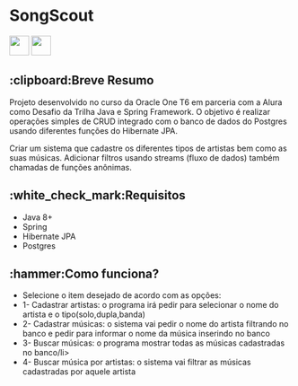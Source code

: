 <h1>SongScout</h1>
<a href="https://docs.oracle.com/en/java/javase/20/"><img height= "35" src= "https://img.shields.io/badge/Java-ED8B00?style=for-the-badge&logo=openjdk&logoColor=white"></a>
<a href="https://www.oracle.com/java/technologies/javase-jdk11-downloads.html"><img height= "35" src= "https://img.shields.io/badge/JDK-007396?style=for-the-badge&logo=java&logoColor=white"></a>
<h2>:clipboard:Breve Resumo</h2>
<p>
  Projeto desenvolvido no curso da Oracle One T6 em parceria com a Alura como Desafio da Trilha Java e Spring Framework. O objetivo é realizar operações simples de CRUD integrado com o banco de dados do Postgres usando diferentes funções do Hibernate JPA.
</p>
<p>
  Criar um sistema que cadastre os diferentes tipos de artistas bem como as suas músicas. Adicionar filtros usando streams (fluxo de dados) também chamadas de funções anônimas.
</p>
<h2>:white_check_mark:Requisitos</h2>
<ul>
  <li>Java 8+</li>
  <li>Spring</li>
  <li>Hibernate JPA</li>
  <li>Postgres</li>
</ul>
<h2>:hammer:Como funciona?</h2>
<ul>
  <li>Selecione o item desejado de acordo com as opções:</li>
  <li>1- Cadastrar artistas: o programa irá pedir para selecionar o nome do artista e o tipo(solo,dupla,banda)</li>
  <li>2- Cadastrar músicas: o sistema vai pedir o nome do artista filtrando no banco e pedir para informar o nome da música inserindo no banco</li>
  <li>3- Buscar músicas: o programa mostrar todas as músicas cadastradas no banco/li>
  <li>4- Buscar música por artistas: o sistema vai filtrar as músicas cadastradas por aquele artista</li>
</ul>
